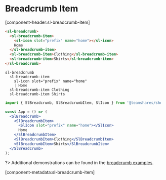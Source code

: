 # Breadcrumb Item

[component-header:sl-breadcrumb-item]

```html preview
<sl-breadcrumb>
  <sl-breadcrumb-item>
    <sl-icon slot="prefix" name="home"></sl-icon>
    Home
  </sl-breadcrumb-item>
  <sl-breadcrumb-item>Clothing</sl-breadcrumb-item>
  <sl-breadcrumb-item>Shirts</sl-breadcrumb-item>
</sl-breadcrumb>
```

```pug slim
sl-breadcrumb
  sl-breadcrumb-item
    sl-icon slot="prefix" name="home"
    | Home
  sl-breadcrumb-item Clothing
  sl-breadcrumb-item Shirts
```

```jsx react
import { SlBreadcrumb, SlBreadcrumbItem, SlIcon } from '@teamshares/shoelace/dist/react';

const App = () => (
  <SlBreadcrumb>
    <SlBreadcrumbItem>
      <SlIcon slot="prefix" name="home"></SlIcon>
      Home
    </SlBreadcrumbItem>
    <SlBreadcrumbItem>Clothing</SlBreadcrumbItem>
    <SlBreadcrumbItem>Shirts</SlBreadcrumbItem>
  </SlBreadcrumb>
);
```

?> Additional demonstrations can be found in the [breadcrumb examples](/components/breadcrumb).

[component-metadata:sl-breadcrumb-item]

